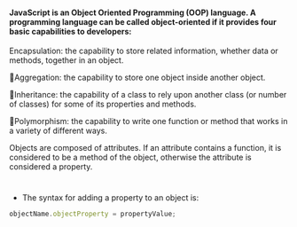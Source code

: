 
#### JavaScript is an Object Oriented Programming (OOP) language. A programming language can be called object-oriented if it provides four basic capabilities to developers:

Encapsulation: the capability to store related information, whether data or methods, together in an object.

􏰀Aggregation: the capability to store one object inside another object.

􏰀Inheritance: the capability of a class to rely upon another class (or number of classes) for some of its properties and methods.

􏰀Polymorphism: the capability to write one function or method that works in a variety of different ways.

Objects are composed of attributes. If an attribute contains a function, it is considered to be a method of the object, otherwise the attribute is considered a property.

#

* The syntax for adding a property to an object is:
```Javascript
objectName.objectProperty = propertyValue;
```
